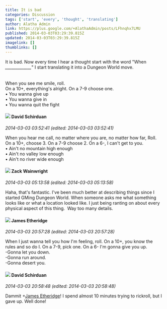```yaml
---
title: It is bad
categories: Discussion
tags: ['start', 'every', 'thought', 'translating']
author: Alatha Admin
link: https://plus.google.com/+AlathaAdmin/posts/LFhnqhx7LMU
published: 2014-03-03T03:29:39.815Z
updated: 2014-03-03T03:29:39.815Z
imagelink: []
thumblinks: []
---
```


It is bad. Now every time I hear a thought start with the word &quot;When <i>_____________</i>&quot; I start translating it into a Dungeon World move.<br /><br /><br />When you see me smile, roll.<br />On a 10+, everything&#39;s alright. On a 7-9 choose one.<br />• You wanna give up<br />• You wanna give in<br />• You wanna quit the fight
<div id='comment z12rtxurgtjsjt3fn23kxnaj3tfeztosu'>
  <h4><img src='{{site.baseurl}}//images/avatars/116124411286229550721_photo.jpg'> David Schirduan</h4>
      <p><cite>2014-03-03 03:52:41 (edited: 2014-03-03 03:52:41)</cite></p>
        <p>When you hear me call, no matter where you are, no matter how far, Roll.<br />On a 10+, choose 3. On a 7-9 choose 2. On a 6-, I can&#39;t get to you.<br />• Ain&#39;t no mountain high enough<br />• Ain&#39;t no valley low enough<br />• Ain&#39;t no river wide enough</p>
</div>
        

<div id='comment z12rtxurgtjsjt3fn23kxnaj3tfeztosu'>
  <h4><img src='{{site.baseurl}}//images/avatars/105839372822579389165_photo.jpg'> Zack Wainwright</h4>
      <p><cite>2014-03-03 05:13:58 (edited: 2014-03-03 05:13:58)</cite></p>
        <p>Haha, that&#39;s fantastic. I&#39;ve been much better at describing things since I started GMing Dungeon World. When someone asks me what something looks like or what a location looked like. I just being ranting on about every physical aspect of this thing.  Way too many details.</p>
</div>
        

<div id='comment z12rtxurgtjsjt3fn23kxnaj3tfeztosu'>
  <h4><img src='{{site.baseurl}}//images/avatars/117175341165637840811_photo.jpg'> James Etheridge</h4>
      <p><cite>2014-03-03 20:57:28 (edited: 2014-03-03 20:57:28)</cite></p>
        <p>When I just wanna tell you how I&#39;m feeling, roll. On a 10+, you know the rules and so do I. On a 7-9, pick one. On a 6- I&#39;m gonna give you up.<br />-Gonna let you down.<br />-Gonna run around.<br />-Gonna desert you.</p>
</div>
        

<div id='comment z12rtxurgtjsjt3fn23kxnaj3tfeztosu'>
  <h4><img src='{{site.baseurl}}//images/avatars/116124411286229550721_photo.jpg'> David Schirduan</h4>
      <p><cite>2014-03-03 20:58:48 (edited: 2014-03-03 20:58:48)</cite></p>
        <p>Dammit <span class="proflinkWrapper"><span class="proflinkPrefix">+</span><a class="proflink" href="https://plus.google.com/117175341165637840811" oid="117175341165637840811">James Etheridge</a></span>! I spend almost 10 minutes trying to rickroll, but I gave up. Well done!</p>
</div>
        